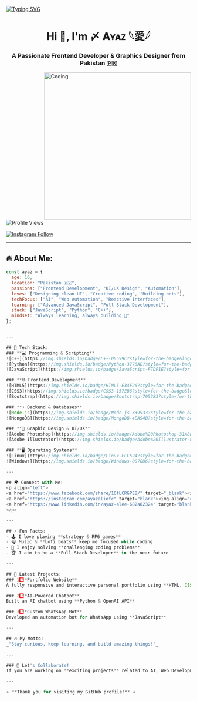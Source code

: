 [![Typing SVG](https://readme-typing-svg.demolab.com?font=Fira+Code&weight=500&size=26&duration=3000&pause=1200&color=00BFFF&center=true&vCenter=true&multiline=true&width=800&height=100&lines=🚀+Frontend+Developer;✨+Clean+Code+%7C+Modern+UI;🎯+JavaScript+%7C+React+%7C+Tailwind+%7C+Next.js;💡+Always+Learning+Something+New)](https://git.io/typing-svg)


<h1 align="center">Hi 👋, I'm 〆 𝐀ʏᴀᴢ 𓆩愛𓆪</h1>
<h3 align="center">A Passionate Frontend Developer & Graphics Designer from Pakistan 🇵🇰</h3>

<img align="right" alt="Coding" width="400" src="https://files.catbox.moe/12rbsd.jpeg">

<p align="left"> <img src="https://komarev.com/ghpvc/?username=MAESTRO-11&label=Profile%20views&color=0e75b6&style=flat" alt="Profile Views" /> </p>

<p align="left"> 
  <a href="https://instagram.com/ayazaliofc" target="blank">
    <img src="https://img.shields.io/badge/Instagram-Follow-blue?logo=instagram&style=for-the-badge" alt="Instagram Follow" />
  </a> 
</p>

---

## 🔥 About Me:

```js
const ayaz = {
  age: 16,
  location: "Pakistan 🇵🇰",
  passions: ["Frontend Development", "UI/UX Design", "Automation"],
  loves: ["Designing clean UI", "Creative coding", "Building bots"],
  techFocus: ["AI", "Web Automation", "Reactive Interfaces"],
  learning: ["Advanced JavaScript", "Full Stack Development"],
  stack: ["JavaScript", "Python", "C++"],
  mindset: "Always learning, always building 🚀"
};


---

## 🚀 Tech Stack:
### **💻 Programming & Scripting**
![C++](https://img.shields.io/badge/C++-00599C?style=for-the-badge&logo=cplusplus&logoColor=white)
![Python](https://img.shields.io/badge/Python-3776AB?style=for-the-badge&logo=python&logoColor=white)
![JavaScript](https://img.shields.io/badge/JavaScript-F7DF1E?style=for-the-badge&logo=javascript&logoColor=black)

### **🌐 Frontend Development**
![HTML5](https://img.shields.io/badge/HTML5-E34F26?style=for-the-badge&logo=html5&logoColor=white)
![CSS3](https://img.shields.io/badge/CSS3-1572B6?style=for-the-badge&logo=css3&logoColor=white)
![Bootstrap](https://img.shields.io/badge/Bootstrap-7952B3?style=for-the-badge&logo=bootstrap&logoColor=white)

### **⚡ Backend & Databases**
![Node.js](https://img.shields.io/badge/Node.js-339933?style=for-the-badge&logo=nodedotjs&logoColor=white)
![MongoDB](https://img.shields.io/badge/MongoDB-4EA94B?style=for-the-badge&logo=mongodb&logoColor=white)

### **🎨 Graphic Design & UI/UX**
![Adobe Photoshop](https://img.shields.io/badge/Adobe%20Photoshop-31A8FF?style=for-the-badge&logo=adobephotoshop&logoColor=white)
![Adobe Illustrator](https://img.shields.io/badge/Adobe%20Illustrator-FF9A00?style=for-the-badge&logo=adobeillustrator&logoColor=white)

### **🖥️ Operating Systems**
![Linux](https://img.shields.io/badge/Linux-FCC624?style=for-the-badge&logo=linux&logoColor=black)
![Windows](https://img.shields.io/badge/Windows-0078D6?style=for-the-badge&logo=windows&logoColor=white)

---

## 🌍 Connect with Me:  
<p align="left">
<a href="https://www.facebook.com/share/16fLCRGPE8/" target="_blank"><img align="center" src="https://raw.githubusercontent.com/rahuldkjain/github-profile-readme-generator/master/src/images/icons/Social/facebook.svg" alt="Facebook" height="30" width="40" /></a>
<a href="https://instagram.com/ayazaliofc" target="blank"><img align="center" src="https://raw.githubusercontent.com/rahuldkjain/github-profile-readme-generator/master/src/images/icons/Social/instagram.svg" alt="Instagram" height="30" width="40" /></a>
<a href="https://www.linkedin.com/in/ayaz-alee-682a82324" target="blank"><img align="center" src="https://raw.githubusercontent.com/rahuldkjain/github-profile-readme-generator/master/src/images/icons/Social/linked-in-alt.svg" alt="LinkedIn" height="30" width="40" /></a>
</p>

---

## ⚡ Fun Facts:
- 🕹️ I love playing **strategy & RPG games**  
- 🎧 Music & **Lofi beats** keep me focused while coding  
- 🤯 I enjoy solving **challenging coding problems**  
- 🏆 I aim to be a **Full-Stack Developer** in the near future  

---

## 🚀 Latest Projects:
### 1️⃣ **Portfolio Website**  
A fully responsive and interactive personal portfolio using **HTML, CSS & JavaScript**  

### 2️⃣ **AI-Powered Chatbot**  
Built an AI chatbot using **Python & OpenAI API**  

### 3️⃣ **Custom WhatsApp Bot**  
Developed an automation bot for WhatsApp using **JavaScript**  

---

## 🔥 My Motto:
_"Stay curious, keep learning, and build amazing things!"_

---

### 🎯 Let's Collaborate!
If you are working on **exciting projects** related to AI, Web Development, or Automation, feel free to **connect with me**! 🚀

---

⭐ **Thank you for visiting my GitHub profile!** ⭐
